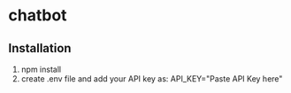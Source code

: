 # chatbot
## Installation
1. npm install
2. create .env file and add your API key as:
     API_KEY="Paste API Key here"
